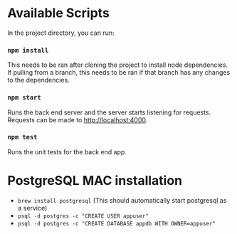 # Available Scripts

In the project directory, you can run:
### `npm install`
This needs to be ran after cloning the project to install node dependencies. If pulling from a branch, this needs to be
ran if that branch has any changes to the dependencies.

### `npm start`

Runs the back end server and the server starts listening for requests. Requests can be made to
[http://localhost:4000](http://localhost:4000).

### `npm test`

Runs the unit tests for the back end app.

# PostgreSQL MAC installation
* `brew install postgresql` (This should automatically start postgresql as a service)
* `psql -d postgres -c "CREATE USER appuser"`
* `psql -d postgres -c "CREATE DATABASE appdb WITH OWNER=appuser"`
